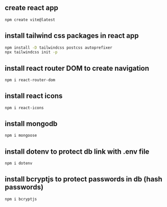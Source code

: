 ## create react app

```bash
npm create vite@latest
```

## install tailwind css packages in react app

```bash
npm install -D tailwindcss postcss autoprefixer
npx tailwindcss init -p
```

## install react router DOM to create navigation

```bash
npm i react-router-dom
```

## install react icons

```bash
npm i react-icons
```

## install mongodb

```bash
npm i mongoose
```

## install dotenv to protect db link with .env file

```bash
npm i dotenv
```

## install bcryptjs to protect passwords in db (hash passwords)

```bash
npm i bcryptjs
```